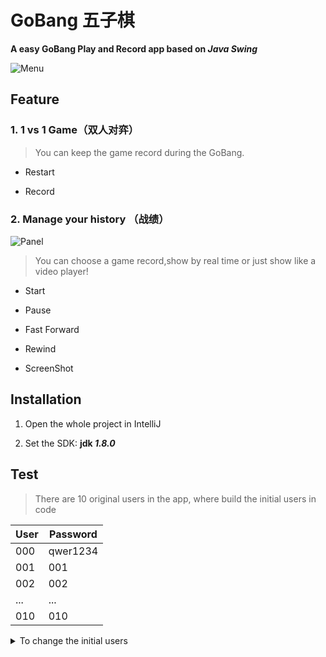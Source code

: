 # GoBang 五子棋  


**A easy GoBang Play and Record app based on _Java Swing_**  


![Menu](https://i.ibb.co/jDBrxF5/Gobang.png)  

## Feature
### 1. 1 vs 1 Game（双人对弈）


>  You can keep the game record during the GoBang.
  + Restart  
  
  + Record  




### 2. Manage your history （战绩）  

![Panel](https://i.ibb.co/m6RWHmG/Panel.png)
>  You can choose a game record,show by real time or just show like a video player!
  + Start  
  
  + Pause  
  
  + Fast Forward  
  
  + Rewind  
  
  + ScreenShot  
 
  
## Installation  
 1. Open the whole project in IntelliJ  

 2. Set the SDK:      **jdk _1.8.0_**  
 

## Test  
> There are 10 original users in the app, where build the initial users in code   


| User | Password|
|------|---------|
| 000 | qwer1234 |
| 001 | 001 |
| 002 | 002 |
| ... | ... |
| 010 | 010 |  


<details><summary>To change the initial users</summary>
  <p>    
        
  1. **Open the source code:**  
    
    
  > database/PlayerDataBase.java  
  
  
  2. **modify the _init()_ method**  
    
  > Enable the code within /* ... */ for test
    
  ```java  
	public void init() {
		
		  /*this.PlayersList = new ArrayList<Player>(); for(int i = 0; i < 10; i++) {
		  Player player = new Player(); player.setName("00" + i);
		  player.setPassword("00" + i); player.setAdmin(false);
		  PlayersList.add(player); }
		  
		  for(int i = 0; i < 10; i++) { //初始化管理员 
			  Player player= new Player();
		  player.setName("ADMIN00" + i); player.setPassword("ADMIN00" + i);
		  player.setAdmin(true); PlayersList.add(player); }
		  
		  
		  String players = JSON.toJSONString(PlayersList);
		  FileAlgorithm.saveFileByChar("PlayersDataBase.txt",players);*/
		 

		String players = FileAlgorithm.readFileByChar("PlayersDataBase.txt");
		this.PlayersList = (ArrayList<Player>) JSON.parseArray(players, Player.class);
	}
  ```  

  </p>
</details> 

